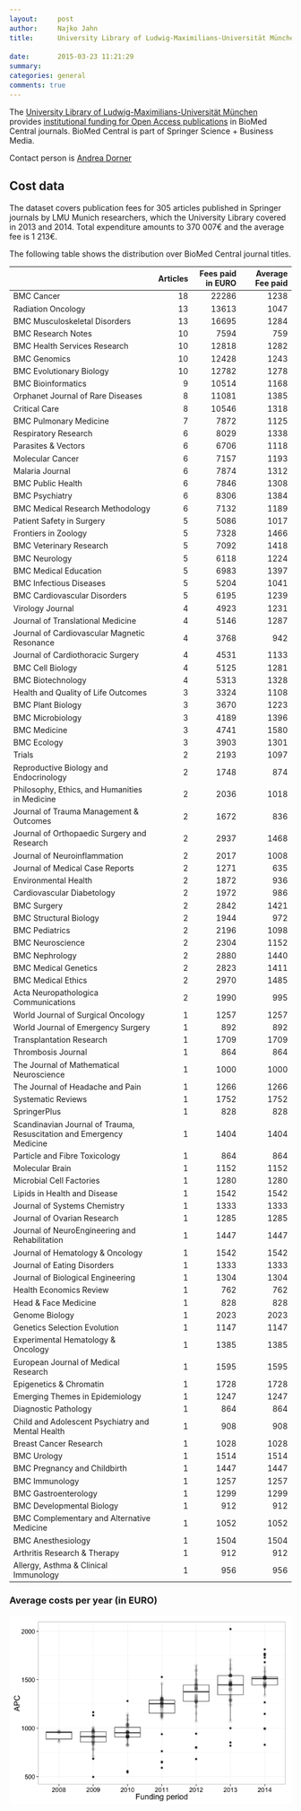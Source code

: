 ```yaml
---
layout:     post
author:  	Najko Jahn
title:      University Library of Ludwig-Maximilians-Universität München releases expenditures for BioMed Central publications

date:       2015-03-23 11:21:29
summary:    
categories: general
comments: true
---
```





The [University Library of Ludwig-Maximilians-Universität München](http://www.en.ub.uni-muenchen.de/index.html) provides [institutional funding for Open Access publications](http://www.en.ub.uni-muenchen.de/writing/open-access-publishing/funding/index.html) in BioMed Central journals. BioMed Central is part of Springer Science + Business Media. 

Contact person is [Andrea Dorner](http://epub.ub.uni-muenchen.de/contact.html)


## Cost data




The dataset covers publication fees for 305 articles published in Springer journals by LMU Munich researchers, which the University Library covered in 2013 and 2014. Total expenditure amounts to 370 007€ and the average fee is 1 213€.

The following table shows the distribution over BioMed Central journal titles.



|                                                                     | Articles| Fees paid in EURO| Average Fee paid|
|:--------------------------------------------------------------------|--------:|-----------------:|----------------:|
|BMC Cancer                                                           |       18|             22286|             1238|
|Radiation Oncology                                                   |       13|             13613|             1047|
|BMC Musculoskeletal Disorders                                        |       13|             16695|             1284|
|BMC Research Notes                                                   |       10|              7594|              759|
|BMC Health Services Research                                         |       10|             12818|             1282|
|BMC Genomics                                                         |       10|             12428|             1243|
|BMC Evolutionary Biology                                             |       10|             12782|             1278|
|BMC Bioinformatics                                                   |        9|             10514|             1168|
|Orphanet Journal of Rare Diseases                                    |        8|             11081|             1385|
|Critical Care                                                        |        8|             10546|             1318|
|BMC Pulmonary Medicine                                               |        7|              7872|             1125|
|Respiratory Research                                                 |        6|              8029|             1338|
|Parasites & Vectors                                                  |        6|              6706|             1118|
|Molecular Cancer                                                     |        6|              7157|             1193|
|Malaria Journal                                                      |        6|              7874|             1312|
|BMC Public Health                                                    |        6|              7846|             1308|
|BMC Psychiatry                                                       |        6|              8306|             1384|
|BMC Medical Research Methodology                                     |        6|              7132|             1189|
|Patient Safety in Surgery                                            |        5|              5086|             1017|
|Frontiers in Zoology                                                 |        5|              7328|             1466|
|BMC Veterinary Research                                              |        5|              7092|             1418|
|BMC Neurology                                                        |        5|              6118|             1224|
|BMC Medical Education                                                |        5|              6983|             1397|
|BMC Infectious Diseases                                              |        5|              5204|             1041|
|BMC Cardiovascular Disorders                                         |        5|              6195|             1239|
|Virology Journal                                                     |        4|              4923|             1231|
|Journal of Translational Medicine                                    |        4|              5146|             1287|
|Journal of Cardiovascular Magnetic Resonance                         |        4|              3768|              942|
|Journal of Cardiothoracic Surgery                                    |        4|              4531|             1133|
|BMC Cell Biology                                                     |        4|              5125|             1281|
|BMC Biotechnology                                                    |        4|              5313|             1328|
|Health and Quality of Life Outcomes                                  |        3|              3324|             1108|
|BMC Plant Biology                                                    |        3|              3670|             1223|
|BMC Microbiology                                                     |        3|              4189|             1396|
|BMC Medicine                                                         |        3|              4741|             1580|
|BMC Ecology                                                          |        3|              3903|             1301|
|Trials                                                               |        2|              2193|             1097|
|Reproductive Biology and Endocrinology                               |        2|              1748|              874|
|Philosophy, Ethics, and Humanities in Medicine                       |        2|              2036|             1018|
|Journal of Trauma Management & Outcomes                              |        2|              1672|              836|
|Journal of Orthopaedic Surgery and Research                          |        2|              2937|             1468|
|Journal of Neuroinflammation                                         |        2|              2017|             1008|
|Journal of Medical Case Reports                                      |        2|              1271|              635|
|Environmental Health                                                 |        2|              1872|              936|
|Cardiovascular Diabetology                                           |        2|              1972|              986|
|BMC Surgery                                                          |        2|              2842|             1421|
|BMC Structural Biology                                               |        2|              1944|              972|
|BMC Pediatrics                                                       |        2|              2196|             1098|
|BMC Neuroscience                                                     |        2|              2304|             1152|
|BMC Nephrology                                                       |        2|              2880|             1440|
|BMC Medical Genetics                                                 |        2|              2823|             1411|
|BMC Medical Ethics                                                   |        2|              2970|             1485|
|Acta Neuropathologica Communications                                 |        2|              1990|              995|
|World Journal of Surgical Oncology                                   |        1|              1257|             1257|
|World Journal of Emergency Surgery                                   |        1|               892|              892|
|Transplantation Research                                             |        1|              1709|             1709|
|Thrombosis Journal                                                   |        1|               864|              864|
|The Journal of Mathematical Neuroscience                             |        1|              1000|             1000|
|The Journal of Headache and Pain                                     |        1|              1266|             1266|
|Systematic Reviews                                                   |        1|              1752|             1752|
|SpringerPlus                                                         |        1|               828|              828|
|Scandinavian Journal of Trauma, Resuscitation and Emergency Medicine |        1|              1404|             1404|
|Particle and Fibre Toxicology                                        |        1|               864|              864|
|Molecular Brain                                                      |        1|              1152|             1152|
|Microbial Cell Factories                                             |        1|              1280|             1280|
|Lipids in Health and Disease                                         |        1|              1542|             1542|
|Journal of Systems Chemistry                                         |        1|              1333|             1333|
|Journal of Ovarian Research                                          |        1|              1285|             1285|
|Journal of NeuroEngineering and Rehabilitation                       |        1|              1447|             1447|
|Journal of Hematology & Oncology                                     |        1|              1542|             1542|
|Journal of Eating Disorders                                          |        1|              1333|             1333|
|Journal of Biological Engineering                                    |        1|              1304|             1304|
|Health Economics Review                                              |        1|               762|              762|
|Head & Face Medicine                                                 |        1|               828|              828|
|Genome Biology                                                       |        1|              2023|             2023|
|Genetics Selection Evolution                                         |        1|              1147|             1147|
|Experimental Hematology & Oncology                                   |        1|              1385|             1385|
|European Journal of Medical Research                                 |        1|              1595|             1595|
|Epigenetics & Chromatin                                              |        1|              1728|             1728|
|Emerging Themes in Epidemiology                                      |        1|              1247|             1247|
|Diagnostic Pathology                                                 |        1|               864|              864|
|Child and Adolescent Psychiatry and Mental Health                    |        1|               908|              908|
|Breast Cancer Research                                               |        1|              1028|             1028|
|BMC Urology                                                          |        1|              1514|             1514|
|BMC Pregnancy and Childbirth                                         |        1|              1447|             1447|
|BMC Immunology                                                       |        1|              1257|             1257|
|BMC Gastroenterology                                                 |        1|              1299|             1299|
|BMC Developmental Biology                                            |        1|               912|              912|
|BMC Complementary and Alternative Medicine                           |        1|              1052|             1052|
|BMC Anesthesiology                                                   |        1|              1504|             1504|
|Arthritis Research & Therapy                                         |        1|               912|              912|
|Allergy, Asthma & Clinical Immunology                                |        1|               956|              956|


###  Average costs per year (in EURO)

![plot of chunk box_lmu_springer_year](/figure/box_lmu_springer_year-1.png) 


